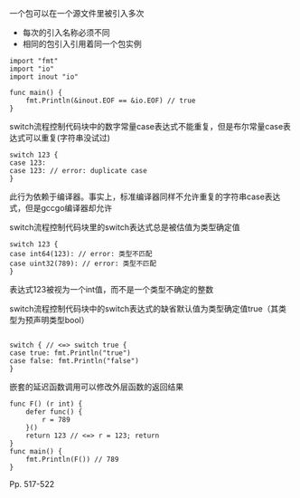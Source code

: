 

一个包可以在一个源文件里被引入多次

-   每次的引入名称必须不同
-   相同的包引入引用着同一个包实例

```
import "fmt"
import "io"
import inout "io"

func main() {
	fmt.Println(&inout.EOF == &io.EOF) // true
}
```



switch流程控制代码块中的数字常量case表达式不能重复，但是布尔常量case表达式可以重复(字符串没试过)

```
switch 123 {
case 123:
case 123: // error: duplicate case
}
```

此行为依赖于编译器。事实上，标准编译器同样不允许重复的字符串case表达式，但是gccgo编译器却允许



switch流程控制代码块里的switch表达式总是被估值为类型确定值

```
switch 123 {
case int64(123): // error: 类型不匹配
case uint32(789): // error: 类型不匹配
}
```

表达式123被视为一个int值，而不是一个类型不确定的整数



switch流程控制代码块中的switch表达式的缺省默认值为类型确定值true（其类型为预声明类型bool）

```

switch { // <=> switch true {
case true: fmt.Println("true")
case false: fmt.Println("false")
}
```



嵌套的延迟函数调用可以修改外层函数的返回结果

```
func F() (r int) {
	defer func() {
		r = 789
	}()
	return 123 // <=> r = 123; return
}
func main() {
	fmt.Println(F()) // 789
}
```



Pp. 517-522